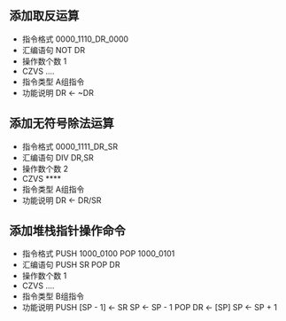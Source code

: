 ## 添加取反运算
* 指令格式 0000_1110_DR_0000
* 汇编语句 NOT DR
* 操作数个数 1
* CZVS ....
* 指令类型 A组指令
* 功能说明 DR <- ~DR

## 添加无符号除法运算
* 指令格式 0000_1111_DR_SR
* 汇编语句 DIV DR,SR
* 操作数个数 2
* CZVS ****
* 指令类型 A组指令
* 功能说明 DR <- DR/SR

## 添加堆栈指针操作命令
* 指令格式 PUSH 1000_0100   POP 1000_0101
* 汇编语句 PUSH SR          POP DR
* 操作数个数 1
* CZVS ....
* 指令类型 B组指令
* 功能说明 PUSH [SP - 1] <- SR      SP <- SP - 1
           POP  DR <- [SP]      SP <- SP + 1